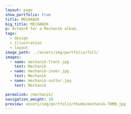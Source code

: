 ```yaml
---
layout: page
show_portfolio: true
title: MECHANIK
big_title: MECHANIK
p: Artwork for a Mechanik album.
tags:
  - design
  - illustration
  - layout
image_path: ../assets/img/portfolio/full/
images:
  - name: mechanik-front.jpg
    text: Mechanik
  - name: mechanik-inner.jpg
    text: Mechanik
  - name: mechanik-outter.jpg
    text: Mechanik

permalink: /mechanik/
navigation_weight: 10
preview: assets/img/portfolio/thumb/mechanik-THMB.jpg
---
```

